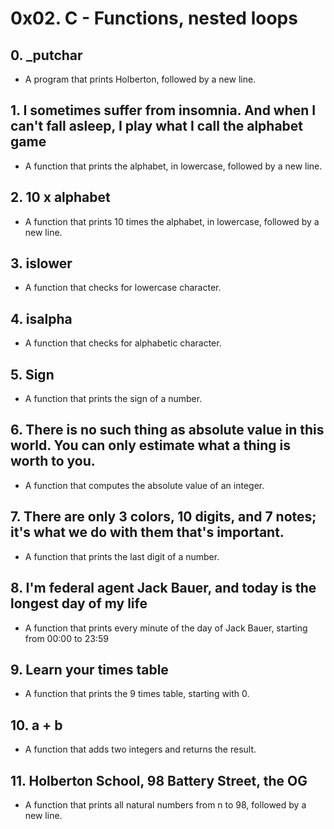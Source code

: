 # 0x02. C - Functions, nested loops
## 0. _putchar
* A program that prints Holberton, followed by a new line.
## 1. I sometimes suffer from insomnia. And when I can't fall asleep, I play what I call the alphabet game
* A function that prints the alphabet, in lowercase, followed by a new line.
## 2. 10 x alphabet
* A function that prints 10 times the alphabet, in lowercase, followed by a new line.
## 3. islower
* A function that checks for lowercase character.
## 4. isalpha
* A function that checks for alphabetic character.
## 5. Sign
* A function that prints the sign of a number.
## 6. There is no such thing as absolute value in this world. You can only estimate what a thing is worth to you.
* A function that computes the absolute value of an integer.
## 7. There are only 3 colors, 10 digits, and 7 notes; it's what we do with them that's important.
* A function that prints the last digit of a number.
## 8. I'm federal agent Jack Bauer, and today is the longest day of my life
* A function that prints every minute of the day of Jack Bauer, starting from 00:00 to 23:59
## 9. Learn your times table
* A function that prints the 9 times table, starting with 0.
## 10. a + b
* A function that adds two integers and returns the result.
## 11. Holberton School, 98 Battery Street, the OG
* A function that prints all natural numbers from n to 98, followed by a new line.
